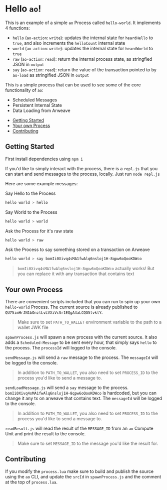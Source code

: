 # Hello `ao`!

This is an example of a simple `ao` Process called `hello-world`. It implements
4 functions:

- `hello` (`ao-action`: `write`): updates the internal state for `heardHello` to
  `true`, and also increments the `helloCount` internal state
- `world` (`ao-action`: `write`): updates the internal state for `heardWorld` to
  `true`
- `raw` (`ao-action`: `read`): return the internal process state, as stringfied
  JSON in `output`
- `say` (`ao-action`: `read`): return the value of the transaction pointed to by
  `ao-load` as stringified JSON in `output`

This is a simple process that can be used to see some of the core functionality
of `ao`:

- Scheduled Messages
- Persistent Internal State
- Data Loading from Arweave

<!-- toc -->

- [Getting Started](#getting-started)
- [Your own Process](#your-own-process)
- [Contributing](#contributing)

<!-- tocstop -->

## Getting Started

First install dependencies using `npm i`

If you'd like to simply interact with the process, there is a `repl.js` that you
can start and send messages to the process, locally. Just run `node repl.js`

Here are some example messages:

Say Hello to the Process

```sh
hello world > hello
```

Say World to the Process

```sh
hello world > world
```

Ask the Process for it's raw state

```sh
hello world > raw
```

Ask the Process to say something stored on a transaction on Arweave

```sh
hello world > say bomIi0Xivq4sMA1fwAlq6nsloj1H-8qpw6oQooKDWco
```

> `bomIi0Xivq4sMA1fwAlq6nsloj1H-8qpw6oQooKDWco` actually works! But you can
> replace it with any transaction that contains text

## Your own Process

There are convenient scripts included that you can run to spin up your own
`hello-world` Process. The current source is already published to
`QU75imHrJN1bOnzlLvLVXiVcSr1EQgA4aLCQG5tvklY`.

> Make sure to set `PATH_TO_WALLET` environment variable to the path to a wallet
> JWK file

`spawnProcess.js` will spawn a new process with the current source. It also adds
a `Scheduled-Message` to be sent every hour, that simply says `hello` to the
process. The `processId` will logged to the console.

`sendMessage.js` will send a `raw` message to the process. The `messageId` will
be logged to the console.

> In addition to `PATH_TO_WALLET`, you also need to set `PROCESS_ID` to the
> process you'd like to send a message to.

`sendLoadMessage.js` will send a `say` message to the process.
`bomIi0Xivq4sMA1fwAlq6nsloj1H-8qpw6oQooKDWco` is hardcoded, but you can change
it any tx on arweave that contains text. The `messageId` will be logged to the
console.

> In addition to `PATH_TO_WALLET`, you also need to set `PROCESS_ID` to the
> process you'd like to send a message to.

`readResult.js` will read the result of the `MESSAGE_ID` from an `ao` Compute
Unit and print the result to the console.

> Make sure to set `MESSAGE_ID` to the message you'd like the result for.

## Contributing

If you modify the `process.lua` make sure to build and publish the source using
the `ao` CLI, and update the `srcId` in `spawnProcess.js` and the comment at the
top of `process.lua`.
